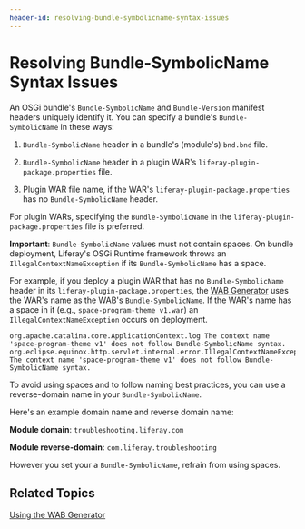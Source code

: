 ```yaml
---
header-id: resolving-bundle-symbolicname-syntax-issues
---
```


# Resolving Bundle-SymbolicName Syntax Issues

An OSGi bundle's `Bundle-SymbolicName` and  `Bundle-Version` manifest headers
uniquely identify it. You can specify a bundle's `Bundle-SymbolicName` in these
ways:

1.  `Bundle-SymbolicName` header in a bundle's (module's) `bnd.bnd` file.

2.  `Bundle-SymbolicName` header in a plugin WAR's
    `liferay-plugin-package.properties` file.

3.  Plugin WAR file name, if the WAR's `liferay-plugin-package.properties` has
    no `Bundle-SymbolicName` header.

For plugin WARs, specifying the `Bundle-SymbolicName` in the
`liferay-plugin-package.properties` file is preferred. 

**Important**: `Bundle-SymbolicName` values must not contain spaces. On bundle
deployment, Liferay's OSGi Runtime framework throws an
`IllegalContextNameException`  if its `Bundle-SymbolicName` has a space.

For example, if you deploy a plugin WAR that has no `Bundle-SymbolicName` header
in its `liferay-plugin-package.properties`, the
[WAB Generator](/docs/7-0/tutorials/-/knowledge_base/t/using-the-wab-generator)
uses the WAR's name as the WAB's `Bundle-SymbolicName`. If the WAR's name has a
space in it (e.g., `space-program-theme v1.war`) an
`IllegalContextNameException` occurs on deployment.

    org.apache.catalina.core.ApplicationContext.log The context name 'space-program-theme v1' does not follow Bundle-SymbolicName syntax.
    org.eclipse.equinox.http.servlet.internal.error.IllegalContextNameException: The context name 'space-program-theme v1' does not follow Bundle-SymbolicName syntax.

To avoid using spaces and to follow naming best practices, you can use a
reverse-domain name in your `Bundle-SymbolicName`.

Here's an example domain name and reverse domain name:

**Module domain**: `troubleshooting.liferay.com`

**Module reverse-domain**: `com.liferay.troubleshooting`

However you set your a `Bundle-SymbolicName`, refrain from using spaces.

## Related Topics

[Using the WAB Generator](/docs/7-0/tutorials/-/knowledge_base/t/using-the-wab-generator)
